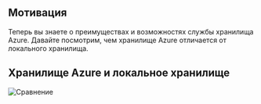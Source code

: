 
## <a name="motivation"></a>Мотивация

Теперь вы знаете о преимуществах и возможностях службы хранилища Azure. Давайте посмотрим, чем хранилище Azure отличается от локального хранилища.

## <a name="azure-storage-vs-on-premises-storage"></a>Хранилище Azure и локальное хранилище

![Сравнение](../images/Comparison.png)
